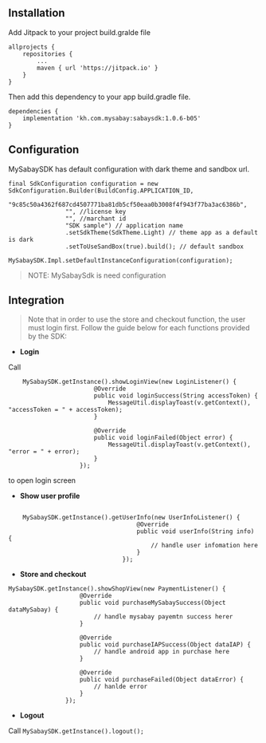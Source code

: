 ## Installation

Add Jitpack to your project build.gralde file

```
allprojects {
    repositories {
        ...
        maven { url 'https://jitpack.io' }
    }
}
```

Then add this dependency to your app build.gradle file.

```
dependencies {
    implementation 'kh.com.mysabay:sabaysdk:1.0.6-b05'
}
```

## Configuration

MySabaySDK has default configuration with dark theme and sandbox url.

```
final SdkConfiguration configuration = new SdkConfiguration.Builder(BuildConfig.APPLICATION_ID,
                "9c85c50a4362f687cd4507771ba81db5cf50eaa0b3008f4f943f77ba3ac6386b",
                "", //license key
                "", //marchant id
                "SDK sample") // application name
                .setSdkTheme(SdkTheme.Light) // theme app as a default is dark
                .setToUseSandBox(true).build(); // default sandbox
        MySabaySDK.Impl.setDefaultInstanceConfiguration(configuration);
```
> NOTE: MySabaySdk is need configuration

## Integration

> Note that in order to use the store and checkout function, the user must login first.
> Follow the guide below for each functions provided by the SDK:

*  **Login**

Call 

```
    MySabaySDK.getInstance().showLoginView(new LoginListener() {
                        @Override
                        public void loginSuccess(String accessToken) {
                            MessageUtil.displayToast(v.getContext(), "accessToken = " + accessToken);
                        }
    
                        @Override
                        public void loginFailed(Object error) {
                            MessageUtil.displayToast(v.getContext(), "error = " + error);
                        }
                    });
``` 
to open login screen

* **Show user profile**

```android

    MySabaySDK.getInstance().getUserInfo(new UserInfoListener() {
                                    @Override
                                    public void userInfo(String info) {
                                        // handle user infomation here
                                    }
                                });
```

* **Store and checkout**

```
MySabaySDK.getInstance().showShopView(new PaymentListener() {
                    @Override
                    public void purchaseMySabaySuccess(Object dataMySabay) {
                        // handle mysabay payemtn success herer
                    }

                    @Override
                    public void purchaseIAPSuccess(Object dataIAP) {
                        // handle android app in purchase here
                    }

                    @Override
                    public void purchaseFailed(Object dataError) {
                        // hanlde error
                    }
                });
```

* **Logout**

Call ```MySabaySDK.getInstance().logout();```

